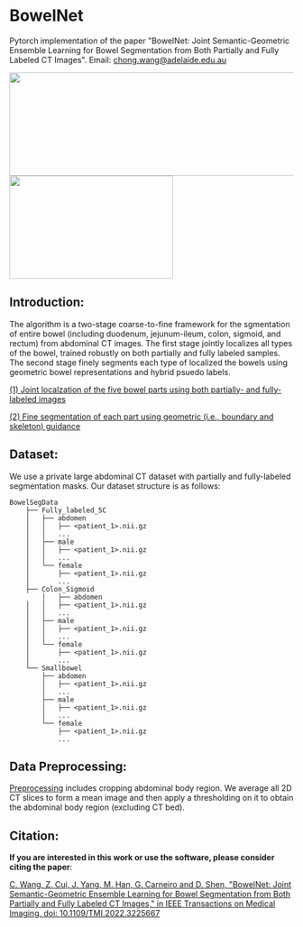 # BowelNet


Pytorch implementation of the paper "BowelNet: Joint Semantic-Geometric Ensemble Learning for Bowel Segmentation from Both Partially and Fully Labeled CT Images". Email: chong.wang@adelaide.edu.au

<img width="520" height="183" src="https://github.com/runningcw/BowelNet/blob/master/bowel_fineseg/arch/pipeline.png"/></dev>
<img width="290" height="183" src="https://github.com/runningcw/BowelNet/blob/master/bowel_fineseg/arch/segmentors.png"/></dev>


## Introduction:

The algorithm is a two-stage coarse-to-fine framework for the sgmentation of entire bowel (including duodenum, jejunum-ileum, colon, sigmoid, and rectum) from abdominal CT images. The first stage jointly localizes all types of the bowel, trained robustly on both partially and fully labeled samples. The second stage finely segments each type of localized the bowels using geometric bowel representations and hybrid psuedo labels.

[(1) Joint localzation of the five bowel parts using both partially- and fully-labeled images](https://github.com/runningcw/BowelNet/tree/master/bowel_coarseseg)

[(2) Fine segmentation of each part using geometric (i.e., boundary and skeleton) guidance](https://github.com/runningcw/BowelNet/tree/master/bowel_fineseg)


## Dataset:

We use a private large abdominal CT dataset with partially and fully-labeled segmentation masks. Our dataset structure is as follows:

```
BowelSegData
	├── Fully_labeled_5C
	│	├── abdomen
	│	│   ├── <patient_1>.nii.gz
	│	│   ...
	│	├── male
	│	│   ├── <patient_1>.nii.gz
	│	│   ...
	│	└── female
	│	    ├── <patient_1>.nii.gz
	│	    ...
	├── Colon_Sigmoid
        │	├── abdomen
	│	│   ├── <patient_1>.nii.gz
	│	│   ...
	│	├── male
	│	│   ├── <patient_1>.nii.gz
	│	│   ...
	│	└── female
	│	    ├── <patient_1>.nii.gz
	│	    ...
	└── Smallbowel
	 	├── abdomen
	 	│   ├── <patient_1>.nii.gz
	 	│   ...
	 	├── male
	 	│   ├── <patient_1>.nii.gz
	  	│   ...
	 	└── female
	 	    ├── <patient_1>.nii.gz
	 	    ...
```

## Data Preprocessing:

[Preprocessing](https://github.com/runningcw/BowelNet/blob/master/bowel_coarseseg/preprocessing.py) includes cropping abdominal body region. We average all 2D CT slices to form a mean image and then apply a thresholding on it to obtain the abdominal body region (excluding CT bed).


## Citation:
__If you are interested in this work or use the software, please consider citing the paper__:

[C. Wang, Z. Cui, J. Yang, M. Han, G. Carneiro and D. Shen, "BowelNet: Joint Semantic-Geometric Ensemble Learning for Bowel Segmentation from Both Partially and Fully Labeled CT Images," in IEEE Transactions on Medical Imaging, doi: 10.1109/TMI.2022.3225667](https://ieeexplore.ieee.org/document/9966840)
